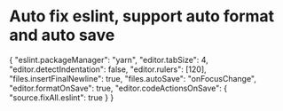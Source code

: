 # Auto fix eslint, support auto format and auto save

{
  "eslint.packageManager": "yarn",
  "editor.tabSize": 4,
  "editor.detectIndentation": false,
  "editor.rulers": [120],
  "files.insertFinalNewline": true,
  "files.autoSave": "onFocusChange",
  "editor.formatOnSave": true,
  "editor.codeActionsOnSave": {
    "source.fixAll.eslint": true
  }
}
